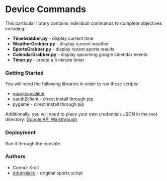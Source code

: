 # Device Commands
This particular library contains individual commands to complete objectives including:
* **TimeGrabber.py** - display current time
* **WeatherGrabber.py** - display current weather
* **SportsGrabber.py** - display recent sports results
* **CalendarGrabber.py** - display upcoming google calendar events
* **Timer.py** - create a 5 minute timer

### Getting Started
You will need the following libraries in order to run these scripts: 
* [googleapiclient](https://developers.google.com/api-client-library/python/start/installation)
* oauth2client - direct install through pip
* pygame - direct install through pip

Additionally, you will need to place your own credentials JSON in the root directory:
[Google API Walkthrough](https://developers.google.com/calendar/quickstart/python)

### Deployment
Run it through the console.

### Authors
* Connor Kroll
* [ddunkijaco](https://github.com/ddunkijaco/shellScores) - original sports script

